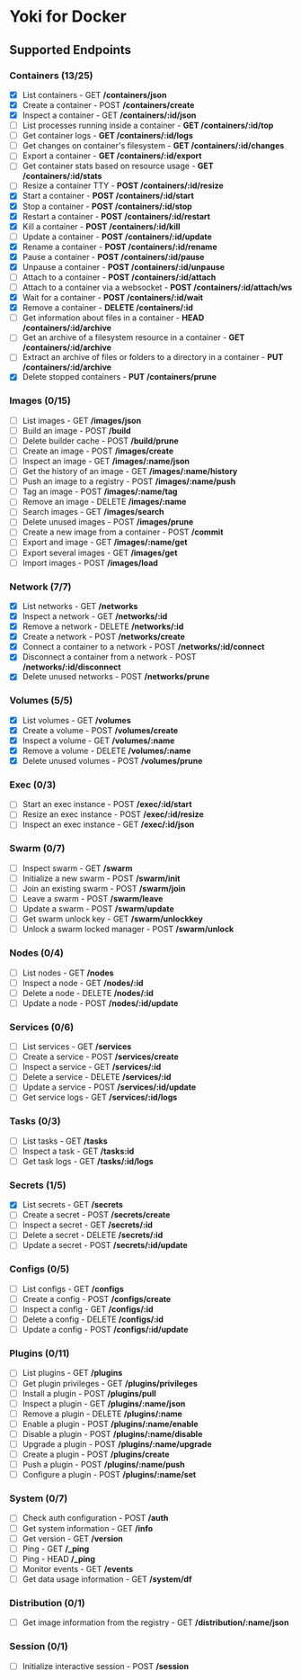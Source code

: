 # Yoki for Docker

## Supported Endpoints
### Containers (13/25)
* [x] List containers - GET **/containers/json**
* [x] Create a container - POST **/containers/create**
* [x] Inspect a container - GET **/containers/:id/json**
* [ ] List processes running inside a container - **GET /containers/:id/top**
* [ ] Get container logs - **GET /containers/:id/logs**
* [ ] Get changes on container's filesystem - **GET /containers/:id/changes**
* [ ] Export a container - **GET /containers/:id/export**
* [ ] Get container stats based on resource usage - **GET /containers/:id/stats**
* [ ] Resize a container TTY - **POST /containers/:id/resize**
* [x] Start a container - **POST /containers/:id/start**
* [x] Stop a container - **POST /containers/:id/stop**
* [x] Restart a container - **POST /containers/:id/restart**
* [x] Kill a container - **POST /containers/:id/kill**
* [ ] Update a container - **POST /containers/:id/update**
* [x] Rename a container - **POST /containers/:id/rename**
* [x] Pause a container - **POST /containers/:id/pause**
* [x] Unpause a container - **POST /containers/:id/unpause**
* [ ] Attach to a container - **POST /containers/:id/attach**
* [ ] Attach to a container via a websocket - **POST /containers/:id/attach/ws**
* [x] Wait for a container - **POST /containers/:id/wait**
* [x] Remove a container - **DELETE /containers/:id**
* [ ] Get information about files in a container - **HEAD /containers/:id/archive**
* [ ] Get an archive of a filesystem resource in a container - **GET /containers/:id/archive**
* [ ] Extract an archive of files or folders to a directory in a container - **PUT /containers/:id/archive**
* [x] Delete stopped containers - **PUT /containers/prune**

### Images (0/15)
* [ ] List images - GET **/images/json**
* [ ] Build an image - POST **/build**
* [ ] Delete builder cache - POST **/build/prune**
* [ ] Create an image - POST **/images/create**
* [ ] Inspect an image - GET **/images/:name/json**
* [ ] Get the history of an image - GET **/images/:name/history**
* [ ] Push an image to a registry - POST **/images/:name/push**
* [ ] Tag an image - POST **/images/:name/tag**
* [ ] Remove an image - DELETE **/images/:name**
* [ ] Search images - GET **/images/search**
* [ ] Delete unused images - POST **/images/prune**
* [ ] Create a new image from a container - POST **/commit**
* [ ] Export and image - GET **/images/:name/get**
* [ ] Export several images - GET **/images/get**
* [ ] Import images - POST **/images/load**

### Network (7/7)
* [x] List networks - GET **/networks**
* [x] Inspect a network - GET **/networks/:id**
* [x] Remove a network - DELETE **/networks/:id**
* [x] Create a network - POST **/networks/create**
* [x] Connect a container to a network - POST **/networks/:id/connect**
* [x] Disconnect a container from a network - POST **/networks/:id/disconnect**
* [x] Delete unused networks - POST **/networks/prune**

### Volumes (5/5)
* [x] List volumes - GET **/volumes**
* [x] Create a volume - POST **/volumes/create**
* [x] Inspect a volume - GET **/volumes/:name**
* [x] Remove a volume - DELETE **/volumes/:name**
* [x] Delete unused volumes - POST **/volumes/prune**

### Exec (0/3)
* [ ] Start an exec instance - POST **/exec/:id/start**
* [ ] Resize an exec instance - POST **/exec/:id/resize**
* [ ] Inspect an exec instance - GET **/exec/:id/json**

### Swarm (0/7)
* [ ] Inspect swarm - GET **/swarm**
* [ ] Initialize a new swarm - POST **/swarm/init**
* [ ] Join an existing swarm - POST **/swarm/join**
* [ ] Leave a swarm - POST **/swarm/leave**
* [ ] Update a swarm - POST **/swarm/update**
* [ ] Get swarm unlock key - GET **/swarm/unlockkey**
* [ ] Unlock a swarm locked manager - POST **/swarm/unlock**

### Nodes (0/4)
* [ ] List nodes - GET **/nodes**
* [ ] Inspect a node - GET **/nodes/:id**
* [ ] Delete a node - DELETE **/nodes/:id**
* [ ] Update a node - POST **/nodes/:id/update**

### Services (0/6)
* [ ] List services - GET **/services**
* [ ] Create a service - POST **/services/create**
* [ ] Inspect a service - GET **/services/:id**
* [ ] Delete a service - DELETE **/services/:id**
* [ ] Update a service - POST **/services/:id/update**
* [ ] Get service logs - GET **/services/:id/logs**

### Tasks (0/3)
* [ ] List tasks - GET **/tasks**
* [ ] Inspect a task - GET **/tasks:id**
* [ ] Get task logs - GET **/tasks/:id/logs**

### Secrets (1/5)
* [x] List secrets - GET **/secrets**
* [ ] Create a secret - POST **/secrets/create**
* [ ] Inspect a secret - GET **/secrets/:id**
* [ ] Delete a secret - DELETE **/secrets/:id**
* [ ] Update a secret - POST **/secrets/:id/update**

### Configs (0/5)
* [ ] List configs - GET **/configs**
* [ ] Create a config - POST **/configs/create**
* [ ] Inspect a config - GET **/configs/:id**
* [ ] Delete a config - DELETE **/configs/:id**
* [ ] Update a config - POST **/configs/:id/update**

### Plugins (0/11)
* [ ] List plugins - GET **/plugins**
* [ ] Get plugin privileges - GET **/plugins/privileges**
* [ ] Install a plugin - POST **/plugins/pull**
* [ ] Inspect a plugin - GET **/plugins/:name/json**
* [ ] Remove a plugin - DELETE **/plugins/:name**
* [ ] Enable a plugin - POST **/plugins/:name/enable**
* [ ] Disable a plugin - POST **/plugins/:name/disable**
* [ ] Upgrade a plugin - POST **/plugins/:name/upgrade**
* [ ] Create a plugin - POST **/plugins/create**
* [ ] Push a plugin - POST **/plugins/:name/push**
* [ ] Configure a plugin - POST **/plugins/:name/set**

### System (0/7)
* [ ] Check auth configuration - POST **/auth**
* [ ] Get system information - GET **/info**
* [ ] Get version - GET **/version**
* [ ] Ping - GET **/_ping**
* [ ] Ping - HEAD **/_ping**
* [ ] Monitor events - GET **/events**
* [ ] Get data usage information - GET **/system/df**

### Distribution (0/1)
* [ ] Get image information from the registry - GET **/distribution/:name/json**

### Session (0/1)
* [ ] Initialize interactive session - POST **/session**
